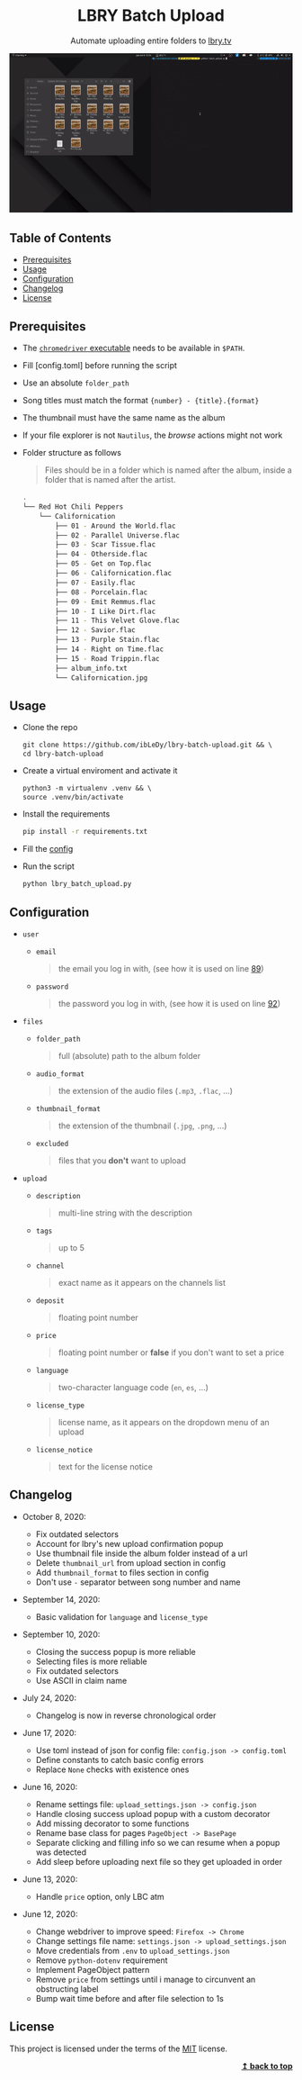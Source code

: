 <div align="center">
  <h1>LBRY Batch Upload</h1>
  <p>Automate uploading entire folders to <a href="https://lbry.tv" target="_blank">lbry.tv</a></p>
</div>

<div align="center">
  <img src="demo.gif" alt="Demo gif">
</div>

## Table of Contents

- [Prerequisites](#prerequisites)
- [Usage](#usage)
- [Configuration](#configuration)
- [Changelog](#changelog)
- [License](#license)

## Prerequisites

- The [`chromedriver` executable](https://sites.google.com/a/chromium.org/chromedriver/home) needs to be available in `$PATH`.
- Fill [config.toml] before running the script
- Use an absolute `folder_path`
- Song titles must match the format `{number} - {title}.{format}`
- The thumbnail must have the same name as the album
- If your file explorer is not `Nautilus`, the _browse_ actions might not work
- Folder structure as follows

  > Files should be in a folder which is named after the album, inside a
  > folder that is named after the artist.

  ```bash
  .
  └── Red Hot Chili Peppers
      └── Californication
          ├── 01 - Around the World.flac
          ├── 02 - Parallel Universe.flac
          ├── 03 - Scar Tissue.flac
          ├── 04 - Otherside.flac
          ├── 05 - Get on Top.flac
          ├── 06 - Californication.flac
          ├── 07 - Easily.flac
          ├── 08 - Porcelain.flac
          ├── 09 - Emit Remmus.flac
          ├── 10 - I Like Dirt.flac
          ├── 11 - This Velvet Glove.flac
          ├── 12 - Savior.flac
          ├── 13 - Purple Stain.flac
          ├── 14 - Right on Time.flac
          ├── 15 - Road Trippin.flac
          ├── album_info.txt
          └── Californication.jpg
  ```

## Usage

- Clone the repo

  ```text
  git clone https://github.com/ibLeDy/lbry-batch-upload.git && \
  cd lbry-batch-upload
  ```

- Create a virtual enviroment and activate it

  ```text
  python3 -m virtualenv .venv && \
  source .venv/bin/activate
  ```

- Install the requirements

  ```sh
  pip install -r requirements.txt
  ```

- Fill the [config](./config.toml)

- Run the script

  ```sh
  python lbry_batch_upload.py
  ```

## Configuration

- `user`
  - `email`
    > the email you log in with, (see how it is used on line [89](./lbry_batch_upload.py#L89))
  - `password`
    > the password you log in with, (see how it is used on line [92](./lbry_batch_upload.py#L92))

- `files`
  - `folder_path`
    > full (absolute) path to the album folder
  - `audio_format`
    > the extension of the audio files (`.mp3`, `.flac`, ...)
  - `thumbnail_format`
    > the extension of the thumbnail (`.jpg`, `.png`, ...)
  - `excluded`
    > files that you **don't** want to upload

- `upload`
  - `description`
    > multi-line string with the description
  - `tags`
    > up to 5
  - `channel`
    > exact name as it appears on the channels list
  - `deposit`
    > floating point number
  - `price`
    > floating point number or **false** if you don't want to set a price
  - `language`
    > two-character language code (`en`, `es`, ...)
  - `license_type`
    > license name, as it appears on the dropdown menu of an upload
  - `license_notice`
    > text for the license notice

## Changelog

- October 8, 2020:
  - Fix outdated selectors
  - Account for lbry's new upload confirmation popup
  - Use thumbnail file inside the album folder instead of a url
  - Delete `thumbnail_url` from upload section in config
  - Add `thumbnail_format` to files section in config
  - Don't use `-` separator between song number and name

- September 14, 2020:
  - Basic validation for `language` and `license_type`

- September 10, 2020:
  - Closing the success popup is more reliable
  - Selecting files is more reliable
  - Fix outdated selectors
  - Use ASCII in claim name

- July 24, 2020:
  - Changelog is now in reverse chronological order

- June 17, 2020:
  - Use toml instead of json for config file: `config.json -> config.toml`
  - Define constants to catch basic config errors
  - Replace `None` checks with existence ones

- June 16, 2020:
  - Rename settings file: `upload_settings.json -> config.json`
  - Handle closing success upload popup with a custom decorator
  - Add missing decorator to some functions
  - Rename base class for pages `PageObject -> BasePage`
  - Separate clicking and filling info so we can resume when a popup was detected
  - Add sleep before uploading next file so they get uploaded in order

- June 13, 2020:
  - Handle `price` option, only LBC atm

- June 12, 2020:
  - Change webdriver to improve speed: `Firefox -> Chrome`
  - Change settings file name: `settings.json -> upload_settings.json`
  - Move credentials from `.env` to `upload_settings.json`
  - Remove `python-dotenv` requirement
  - Implement PageObject pattern
  - Remove `price` from settings until i manage to circunvent an obstructing label
  - Bump wait time before and after file selection to 1s

## License

This project is licensed under the terms of the
[MIT](https://choosealicense.com/licenses/mit/) license.

<div align="right">
  <b><a href="#lbry-batch-upload">↥ back to top</a></b>
</div>
